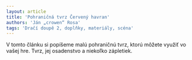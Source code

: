 ```yaml
---
layout: article
title: 'Pohraničná tvrz Červený havran'
authors: 'Ján „crowen“ Rosa'
tags: 'Dračí doupě 2, doplňky, materiály, scéna'
---
```


V tomto článku si popíšeme malú pohraničnú tvrz, ktorú môžete využiť vo vašej hre. Tvrz, jej osadenstvo a niekoľko zápletiek.
